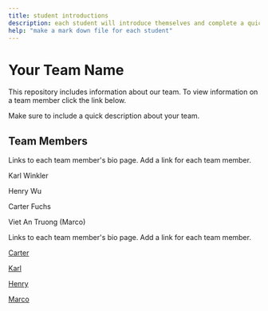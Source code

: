 ```yaml
---
title: student introductions
description: each student will introduce themselves and complete a quick bio
help: "make a mark down file for each student"
---
```


# Your Team Name

This repository includes information about our team. To view information on a team member click the link below.

Make sure to include a quick description about your team.

## Team Members

Links to each team member's bio page. Add a link for each team member.

Karl Winkler

Henry Wu

Carter Fuchs

Viet An Truong (Marco)

Links to each team member's bio page. Add a link for each team member.


[Carter](Carter.md)

[Karl](karl.md)

[Henry](henry.md)

[Marco](Marco.md)

